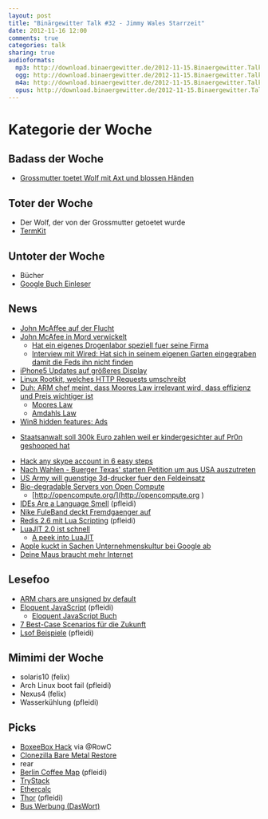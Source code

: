 ```yaml
---
layout: post
title: "Binärgewitter Talk #32 - Jimmy Wales Starrzeit"
date: 2012-11-16 12:00
comments: true
categories: talk
sharing: true
audioformats:
  mp3: http://download.binaergewitter.de/2012-11-15.Binaergewitter.Talk.32.mp3
  ogg: http://download.binaergewitter.de/2012-11-15.Binaergewitter.Talk.32.ogg
  m4a: http://download.binaergewitter.de/2012-11-15.Binaergewitter.Talk.32.m4a
  opus: http://download.binaergewitter.de/2012-11-15.Binaergewitter.Talk.32.opus
---
```

# Kategorie der Woche

## Badass der Woche

- [Grossmutter toetet Wolf mit Axt und blossen Händen]( http://www.metro.co.uk/weird/917706-grandma-in-russia-kills-wolf-with-bare-hands-and-axe?ref=fb_invite_declined )

## Toter der Woche

- Der Wolf, der von der Grossmutter getoetet wurde
- [TermKit]( http://www.reddit.com/r/programming/comments/137kd9/18_months_ago_termkit_a_nextgeneration_terminal/ )

## Untoter der Woche

* Bücher
* [Google Buch Einleser](http://www.golem.de/news/open-source-buchscanner-blaettert-mit-staubsaugerhilfe-um-1211-95718.html )

## News

* [John McAffee auf der Flucht]( http://www.golem.de/news/tod-in-belize-regierungschef-nennt-john-mcafee-meschugge-1211-95730.html )
* [John McAfee in Mord verwickelt]( http://yro.slashdot.org/story/12/11/12/2016247/john-mcafee-accused-of-murder-wanted-by-belize-police )
    - [Hat ein eigenes Drogenlabor speziell fuer seine Firma]( http://news.cnet.com/8301-1009_3-57548458-83/antivirus-pioneer-mcafee-sought-for-questioning-in-murder-case/ )
    - [Interview mit Wired: Hat sich in seinem eigenen Garten eingegraben damit die Feds ihn nicht finden]( http://www.wired.co.uk/news/archive/2012-11/14/john-mcafee-audio-interview )
* [iPhone5 Updates auf größeres Display]( http://arstechnica.com/apple/2012/11/op-ed-where-are-all-the-iphone-5-app-updates/ )
* [Linux Rootkit, welches HTTP Requests umschreibt]( http://seclists.org/fulldisclosure/2012/Nov/94 )
* [Duh: ARM chef meint, dass Moores Law irrelevant wird, dass effizienz und Preis wichtiger ist]( http://hardware.slashdot.org/story/12/11/09/2049240/moores-law-is-becoming-irrelevant-says-arms-boss )
    - [Moores Law]( http://en.wikipedia.org/wiki/Moores_law )
    - [Amdahls Law]( http://en.wikipedia.org/wiki/Amdahl's_law )
* [Win8 hidden features: Ads]( http://hothardware.com/News/Microsofts-Big-Hidden-Windows-8-Feature-BuiltIn-Advertising/ )
- [Staatsanwalt soll 300k Euro zahlen weil er kindergesichter auf Pr0n geshooped hat]( http://arstechnica.com/tech-policy/2012/11/ohio-attorney-creates-fake-child-porn-for-case-now-must-pay-300000/ )
* [Hack any skype account in 6 easy steps]( http://pixus-ru.blogspot.ru/2012/11/hack-any-skype-account-in-6-easy-steps.html )
* [Nach Wahlen - Buerger Texas' starten Petition um aus USA auszutreten]( https://petitions.whitehouse.gov/petition/peacefully-grant-state-texas-withdraw-united-states-america-and-create-its-own-new-government/BmdWCP8B )
* [US Army will guenstige 3d-drucker fuer den Feldeinsatz]( http://www.golem.de/news/rapid-prototyping-us-armee-entwickelt-guenstigen-3d-drucker-1211-95633.html )
* [Bio-degradable Servers von Open Compute]( http://hardware.slashdot.org/story/12/11/08/2017257/open-compute-wants-to-make-biodegradable-servers )
    * [http://opencompute.org/](http://opencompute.org )
* [IDEs Are a Language Smell]( http://www.recursivity.com/blog/2012/10/28/ides-are-a-language-smell/ ) (pfleidi)
* [Nike FuleBand deckt Fremdgaenger auf]( http://hothardware.com/News/Nike-FuelBand-One-Big-Security-Hole-For-Your-Life/ )
* [Redis 2.6 mit Lua Scripting]( http://www.heise.de/developer/meldung/Redis-2-6-unterstuetzt-Skripting-mit-Lua-1734935.html ) (pfleidi)
* [LuaJIT 2.0 ist schnell]( http://luajit.org/performance_x86.html )
    * [A peek into LuaJIT]( http://playingwithpointers.com/archives/1010 )
* [Apple kuckt in Sachen Unternehmenskultur bei Google ab]( http://www.golem.de/news/freies-arbeiten-apple-naehert-unternehmenskultur-an-google-an-1211-95692.html )
* [Deine Maus braucht mehr Internet]( http://arstechnica.com/gadgets/2012/11/why-the-hell-does-this-mouse-need-to-connect-to-the-internet/ )

## Lesefoo

- [ARM chars are unsigned by default]( http://blog.cdleary.com/2012/11/arm-chars-are-unsigned-by-default/ )
- [Eloquent JavaScript]( http://eloquentjavascript.net/contents.html ) (pfleidi)
    * [Eloquent JavaScript Buch]( https://www.amazon.de/dp/1593272820/ref=as_li_ss_til?tag=pfleidi-21 )
- [7 Best-Case Scenarios für die Zukunft]( http://io9.com/5958479/7-best+case-scenarios-for-the-future-of-humanity )
- [Lsof Beispiele]( http://danielmiessler.com/study/lsof/ ) (pfleidi)

## Mimimi der Woche

- solaris10 (felix)
- Arch Linux boot fail (pfleidi)
- Nexus4 (felix)
- Wasserkühlung (pfleidi)

## Picks

- [BoxeeBox Hack](http://www.youtube.com/watch?v=6YrjAqPqM30 ) via @RowC
- [Clonezilla Bare Metal Restore]( http://clonezilla.org )
 - rear
- [Berlin Coffee Map]( https://itunes.apple.com/de/app/berlin-coffee-map/id493217376?mt=8 ) (pfleidi)
- [TryStack]( http://wiki.openstack.org/TryStack )
- [Ethercalc]( http://ethercalc.net/ )
- [Thor]( https://github.com/wycats/thor ) (pfleidi)
- [Bus Werbung (DasWort)]( https://www.youtube.com/watch?v=75F3CSZcCFs )
